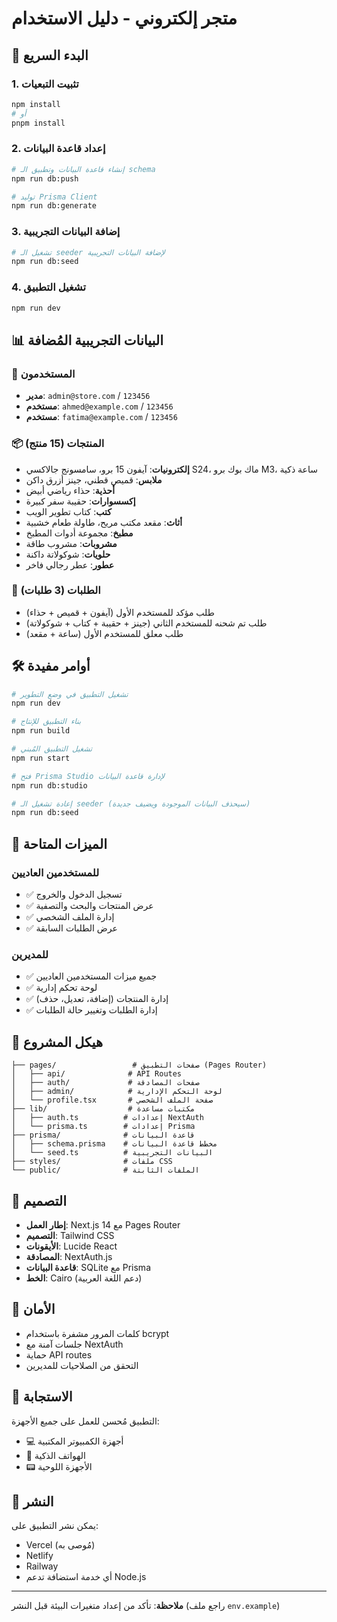 # متجر إلكتروني - دليل الاستخدام

## 🚀 البدء السريع

### 1. تثبيت التبعيات
```bash
npm install
# أو
pnpm install
```

### 2. إعداد قاعدة البيانات
```bash
# إنشاء قاعدة البيانات وتطبيق الـ schema
npm run db:push

# توليد Prisma Client
npm run db:generate
```

### 3. إضافة البيانات التجريبية
```bash
# تشغيل الـ seeder لإضافة البيانات التجريبية
npm run db:seed
```

### 4. تشغيل التطبيق
```bash
npm run dev
```

## 📊 البيانات التجريبية المُضافة

### 👥 المستخدمون
- **مدير**: `admin@store.com` / `123456`
- **مستخدم**: `ahmed@example.com` / `123456`
- **مستخدم**: `fatima@example.com` / `123456`

### 📦 المنتجات (15 منتج)
- **إلكترونيات**: آيفون 15 برو، سامسونج جالاكسي S24، ماك بوك برو M3، ساعة ذكية
- **ملابس**: قميص قطني، جينز أزرق داكن
- **أحذية**: حذاء رياضي أبيض
- **إكسسوارات**: حقيبة سفر كبيرة
- **كتب**: كتاب تطوير الويب
- **أثاث**: مقعد مكتب مريح، طاولة طعام خشبية
- **مطبخ**: مجموعة أدوات المطبخ
- **مشروبات**: مشروب طاقة
- **حلويات**: شوكولاتة داكنة
- **عطور**: عطر رجالي فاخر

### 🛒 الطلبات (3 طلبات)
- طلب مؤكد للمستخدم الأول (آيفون + قميص + حذاء)
- طلب تم شحنه للمستخدم الثاني (جينز + حقيبة + كتاب + شوكولاتة)
- طلب معلق للمستخدم الأول (ساعة + مقعد)

## 🛠️ أوامر مفيدة

```bash
# تشغيل التطبيق في وضع التطوير
npm run dev

# بناء التطبيق للإنتاج
npm run build

# تشغيل التطبيق المُبني
npm run start

# فتح Prisma Studio لإدارة قاعدة البيانات
npm run db:studio

# إعادة تشغيل الـ seeder (سيحذف البيانات الموجودة ويضيف جديدة)
npm run db:seed
```

## 🔧 الميزات المتاحة

### للمستخدمين العاديين
- ✅ تسجيل الدخول والخروج
- ✅ عرض المنتجات والبحث والتصفية
- ✅ إدارة الملف الشخصي
- ✅ عرض الطلبات السابقة

### للمديرين
- ✅ جميع ميزات المستخدمين العاديين
- ✅ لوحة تحكم إدارية
- ✅ إدارة المنتجات (إضافة، تعديل، حذف)
- ✅ إدارة الطلبات وتغيير حالة الطلبات

## 📁 هيكل المشروع

```
├── pages/                 # صفحات التطبيق (Pages Router)
│   ├── api/              # API Routes
│   ├── auth/             # صفحات المصادقة
│   ├── admin/            # لوحة التحكم الإدارية
│   └── profile.tsx       # صفحة الملف الشخصي
├── lib/                  # مكتبات مساعدة
│   ├── auth.ts          # إعدادات NextAuth
│   └── prisma.ts        # إعدادات Prisma
├── prisma/              # قاعدة البيانات
│   ├── schema.prisma    # مخطط قاعدة البيانات
│   └── seed.ts          # البيانات التجريبية
├── styles/              # ملفات CSS
└── public/              # الملفات الثابتة
```

## 🎨 التصميم

- **إطار العمل**: Next.js 14 مع Pages Router
- **التصميم**: Tailwind CSS
- **الأيقونات**: Lucide React
- **المصادقة**: NextAuth.js
- **قاعدة البيانات**: SQLite مع Prisma
- **الخط**: Cairo (دعم اللغة العربية)

## 🔐 الأمان

- كلمات المرور مشفرة باستخدام bcrypt
- جلسات آمنة مع NextAuth
- حماية API routes
- التحقق من الصلاحيات للمديرين

## 📱 الاستجابة

التطبيق مُحسن للعمل على جميع الأجهزة:
- 💻 أجهزة الكمبيوتر المكتبية
- 📱 الهواتف الذكية
- 📟 الأجهزة اللوحية

## 🚀 النشر

يمكن نشر التطبيق على:
- Vercel (مُوصى به)
- Netlify
- Railway
- أي خدمة استضافة تدعم Node.js

---

**ملاحظة**: تأكد من إعداد متغيرات البيئة قبل النشر (راجع ملف `env.example`)
